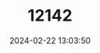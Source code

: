 ---
title: "12142"
category: "Litocranius walleri"
draft: false
date: 2024-02-22 13:03:50
languages:
  Somali: ["Garanug"]
  French: ["Gazelle de Waller", "Gazelle-Giraffe"]
  German: ["Giraffengazelle"]
  Swahili: ["Swala Twiga"]
  English: ["Gerenuk"]
---